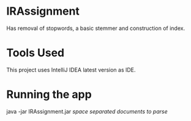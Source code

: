 # IRAssignment
Has removal of stopwords, a basic stemmer and construction of index.


# Tools Used
This project uses IntelliJ IDEA latest version as IDE.

# Running the app
java -jar IRAssignment.jar <i>space separated documents to parse</i>
